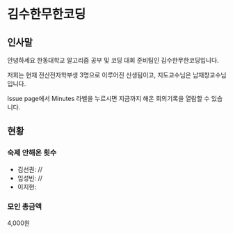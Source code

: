# 김수한무한코딩
## 인사말
안녕하세요 한동대학교 알고리즘 공부 및 코딩 대회 준비팀인 김수한무한코딩입니다.

저희는 현재 전산전자학부생 3명으로 이루어진 신생팀이고, 지도교수님은 남재창교수님입니다.

Issue page에서 Minutes 라벨을 누르시면 지금까지 해온 회의기록을 열람할 수 있습니다.

## 현황
### 숙제 안해온 횟수
* 김선권: //
* 임성빈: //
* 이지현:
### 모인 총금액
4,000원

